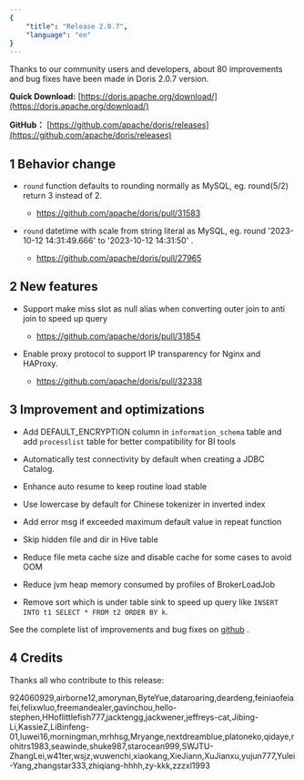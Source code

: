 ```yaml
---
{
    "title": "Release 2.0.7",
    "language": "en"
}
---
```


<!--
Licensed to the Apache Software Foundation (ASF) under one
or more contributor license agreements.  See the NOTICE file
distributed with this work for additional information
regarding copyright ownership.  The ASF licenses this file
to you under the Apache License, Version 2.0 (the
"License"); you may not use this file except in compliance
with the License.  You may obtain a copy of the License at

  http://www.apache.org/licenses/LICENSE-2.0

Unless required by applicable law or agreed to in writing,
software distributed under the License is distributed on an
"AS IS" BASIS, WITHOUT WARRANTIES OR CONDITIONS OF ANY
KIND, either express or implied.  See the License for the
specific language governing permissions and limitations
under the License.
-->

  

Thanks to our community users and developers, about 80 improvements and bug fixes have been made in Doris 2.0.7 version.

**Quick Download:** [https://doris.apache.org/download/](https://doris.apache.org/download/)

**GitHub：** [https://github.com/apache/doris/releases](https://github.com/apache/doris/releases)


## 1 Behavior change

- `round` function defaults to rounding normally as MySQL, eg. round(5/2) return 3 instead of 2.
  
  - https://github.com/apache/doris/pull/31583

- `round` datetime with scale from string literal as MySQL, eg. round '2023-10-12 14:31:49.666' to '2023-10-12 14:31:50' .

  - https://github.com/apache/doris/pull/27965 


## 2 New features
- Support make miss slot as null alias when converting outer join to anti join to speed up query

  - https://github.com/apache/doris/pull/31854

- Enable proxy protocol to support IP transparency for Nginx and HAProxy.

  - https://github.com/apache/doris/pull/32338


## 3 Improvement and optimizations

- Add DEFAULT_ENCRYPTION column in `information_schema` table and add `processlist` table for better compatibility for BI tools

- Automatically test connectivity by default when creating a JDBC Catalog.

- Enhance auto resume to keep routine load stable

- Use lowercase by default for Chinese tokenizer in inverted index

- Add error msg if exceeded maximum default value in repeat function

- Skip hidden file and dir in Hive table

- Reduce file meta cache size and disable cache for some cases to avoid OOM

- Reduce jvm heap memory consumed by profiles of BrokerLoadJob

- Remove sort which is under table sink to speed up query like `INSERT INTO t1 SELECT * FROM t2 ORDER BY k`.

See the complete list of improvements and bug fixes on [github](https://github.com/apache/doris/compare/2.0.6...2.0.7) .


## 4 Credits

Thanks all who contribute to this release:

924060929,airborne12,amorynan,ByteYue,dataroaring,deardeng,feiniaofeiafei,felixwluo,freemandealer,gavinchou,hello-stephen,HHoflittlefish777,jacktengg,jackwener,jeffreys-cat,Jibing-Li,KassieZ,LiBinfeng-01,luwei16,morningman,mrhhsg,Mryange,nextdreamblue,platoneko,qidaye,rohitrs1983,seawinde,shuke987,starocean999,SWJTU-ZhangLei,w41ter,wsjz,wuwenchi,xiaokang,XieJiann,XuJianxu,yujun777,Yulei-Yang,zhangstar333,zhiqiang-hhhh,zy-kkk,zzzxl1993